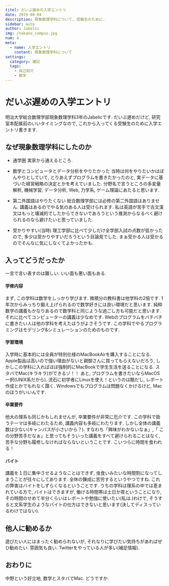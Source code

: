```yaml
---
titel: だいぶ遅めの入学エントリ
date: 2019-08-04
description: 現象数理学科について, 受験生のために.
sidebar: auto
author: Jabelic
img: /nakano_campus.jpg
num: 4
meta:
  - name: 入学エントリ
    content: 現象数理学科について
settings:
  category: 雑記
  tags:
    - 自己紹介
    - 数学
---
```



# だいぶ遅めの入学エントリ

明治大学総合数理学部現象数理学科3年のJabelicです. だいぶ遅めだけど, 研究室本配属前のいいタイミングなので, これから入ってくる受験生のために入学エントリ書きます. 



## なぜ現象数理学科にしたのか

- 通学圏
実家から通えるところ. 

- 数学とコンピュータとデータ分析をやりたかった
当時は何をやりたいかはぼんやりとしていて, とりあえずプログラムを書きたかったのと, 実データに基づいた経営戦略の決定とかを考えていました. 分野名で言うところの多変量解析, 機械学習, データ分析, Web, 力学系, ゲーム理論にあたると思います. 

- 第二外国語はやりたくない
総合数理学部には必修の第二外国語はありません. 講義はあるのでやる気のある人は受けられます. 私は英語が苦手で古文漢文はもっと壊滅的でしたからできないであろうという推測からなるべく避けられるのなら避けたいと思っていました.

- 受かりやすい(当時)
理工学部に比べて少しだけ全学部入試の点数が低かったので, 多少は受かりやすいだろうという目論見でした. まぁ受かる人は受かるのでそんなに気にしなくてよかったかも.



## 入ってどうだったか

一言で言い表すのは難しい. いい面も悪い面もある. 

#### 学修内容
まず, この学科は数学をしっかり学びます. 微積分の教科書は他学科の2倍です. 1年次からみっちり鍛え上げられるので数学好きには良い環境だと思います. 純粋数学の講義もかなりあるので数学科と同じような過ごし方も可能だと思います. それに比べてコンピューターの講義は少なめです. Webのプログラムをバチバチに書きたい人は他の学科を考えたほうがよさそうです. この学科でやるプログラミングはモデリング&シミュレーションのためのものです.


#### 学習環境
入学時に基本的には全員が特別仕様のMacBookAirを購入することになる. Apple製品は高いので強い理由がないと親御さんに買ってもらえないだろう, しかしこの学科に入ればほぼ強制的にMacBookで学生生活を送ることになる. スタバでMac(キラキラ)ができるゾ！！
あと, プログラムを書きたいならMacOS一択(UNIX系だから). 流石に初学者にLinuxを使え！というのは酷だし, レポート作成とかでもれなく躓く. Windowsでもプログラムは問題なくかけるけど, Macのほうがいいんです.


#### 卒業要件
他大の理系も同じかもしれませんが, 卒業要件が非常に厄介です. 
この学科で扱うテーマは多岐にわたるため, 講義内容も多岐にわたります. しかし全体の講義数は少ない(キャンパスが小さいから？). すなわち「興味がわかないなぁ」,「 この分野苦手だなぁ」と思ってもそういった講義をすべて避けられることはなく, 苦手な分野も履修しなければならないということです. こいつらに時間を食われる！


#### バイト
講義を１日に集中させるようなことはできず, 虫食いみたいな時間割になってしまうことが往々にしてあります. 全休の錬成に苦労するというやつですね. これの弊害はバイトをしずらくなるということです. うちの学科は理系の中では恵まれている方で, バイトはできますが, 働ける時間帯は土日か夜ということになり, その時間のせめて半分くらいはレポートや勉強に使いたい(私は.)わけで, そうすると文系学生のようなバイトの仕方はできないと思います(決してディスっているわけではない).


## 他人に勧めるか
遊びたい人にはまったく勧められないが, それなりに学びたい気持ちがあればぜひ勧めたい. 雰囲気も良い. Twitterをやっている人が多い(補足情報).


## おわりに

中野という好立地, 数学とスタバでMac. どうですか.

